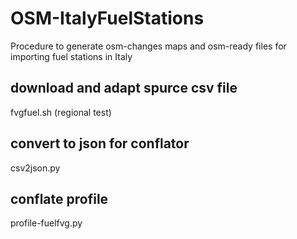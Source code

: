 # OSM-ItalyFuelStations
Procedure to generate osm-changes maps and osm-ready files for importing fuel stations in Italy

## download and adapt spurce csv file
fvgfuel.sh (regional test)

## convert to json for conflator
csv2json.py

## conflate profile
profile-fuelfvg.py

